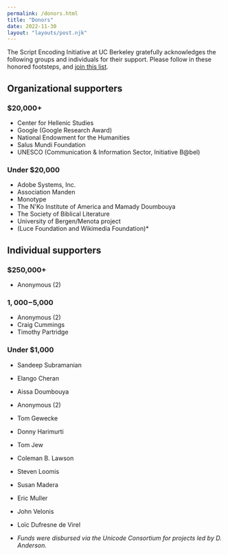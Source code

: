 ```yaml
---
permalink: /donors.html
title: "Donors"
date: 2022-11-30
layout: "layouts/post.njk"
---
```


The Script Encoding Initiative at UC Berkeley gratefully acknowledges the following groups and individuals for their support. Please follow in these honored footsteps, and [join this list](how-to-donate.html).

## Organizational supporters

### $20,000+

* Center for Hellenic Studies
* Google (Google Research Award)
* National Endowment for the Humanities
* Salus Mundi Foundation
* UNESCO (Communication & Information Sector, Initiative B@bel)

### Under $20,000
* Adobe Systems, Inc.
* Association Manden
* Monotype
* The N'Ko Institute of America and Mamady Doumbouya
* The Society of Biblical Literature
* University of Bergen/Menota project
* (Luce Foundation and Wikimedia Foundation)*

## Individual supporters

### $250,000+
* Anonymous (2)

### $1,000-$5,000
* Anonymous (2)
* Craig Cummings
* Timothy Partridge

### Under $1,000
* Sandeep Subramanian
* Elango Cheran
* Aissa Doumbouya
* Anonymous (2)
* Tom Gewecke
* Donny Harimurti
* Tom Jew
* Coleman B. Lawson
* Steven Loomis
* Susan Madera
* Eric Muller
* John Velonis
* Loïc Dufresne de Virel


* *Funds were disbursed via the Unicode Consortium for projects led by D. Anderson.*